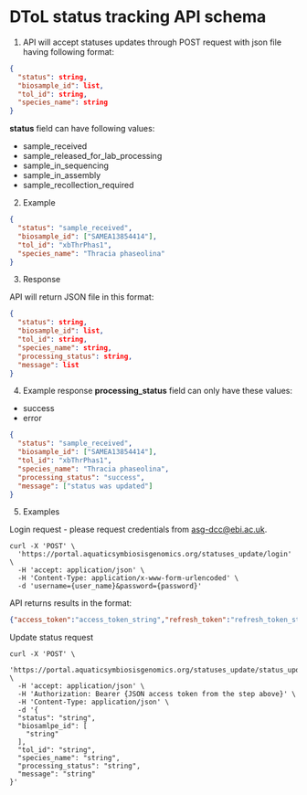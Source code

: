 # DToL status tracking API schema

1. API will accept statuses updates through POST request with json file having 
following format:

```json
{
  "status": string,
  "biosample_id": list,
  "tol_id": string,
  "species_name": string
}
```
**status** field can have following values:
- sample_received
- sample_released_for_lab_processing
- sample_in_sequencing
- sample_in_assembly
- sample_recollection_required
2. Example
```json
{
  "status": "sample_received",
  "biosample_id": ["SAMEA13854414"],
  "tol_id": "xbThrPhas1",
  "species_name": "Thracia phaseolina"
}
```

3. Response

API will return JSON file in this format:
```json
{
  "status": string,
  "biosample_id": list,
  "tol_id": string,
  "species_name": string,
  "processing_status": string,
  "message": list
}
```

4. Example response
**processing_status** field can only have these values:
- success
- error
```json
{
  "status": "sample_received",
  "biosample_id": ["SAMEA13854414"],
  "tol_id": "xbThrPhas1",
  "species_name": "Thracia phaseolina",
  "processing_status": "success",
  "message": ["status was updated"]
}
```

5. Examples

Login request - please request credentials from
[asg-dcc@ebi.ac.uk](mailto:asg-dcc@ebi.ac.uk).
```http request
curl -X 'POST' \
  'https://portal.aquaticsymbiosisgenomics.org/statuses_update/login' \
  -H 'accept: application/json' \
  -H 'Content-Type: application/x-www-form-urlencoded' \
  -d 'username={user_name}&password={password}'
```
API returns results in the format:
```json
{"access_token":"access_token_string","refresh_token":"refresh_token_string"}
```

Update status request
```http request
curl -X 'POST' \
  'https://portal.aquaticsymbiosisgenomics.org/statuses_update/status_update/' \
  -H 'accept: application/json' \
  -H 'Authorization: Bearer {JSON access token from the step above}' \
  -H 'Content-Type: application/json' \
  -d '{
  "status": "string",
  "biosamlpe_id": [
    "string"
  ],
  "tol_id": "string",
  "species_name": "string",
  "processing_status": "string",
  "message": "string"
}'
```

